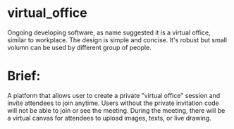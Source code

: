 # virtual_office
Ongoing developing software, as name suggested it is a virtual office, similar to workplace. The design is simple and concise. It's robust but small volumn can be used by different group of people.

# Brief:

A platform that allows user to create a private "virtual office" session and invite attendees to join anytime. Users without the private invitation code will not be able to join or see the meeting. During the meeting, there will be a virtual canvas for attendees to upload images, texts, or live drawing.
